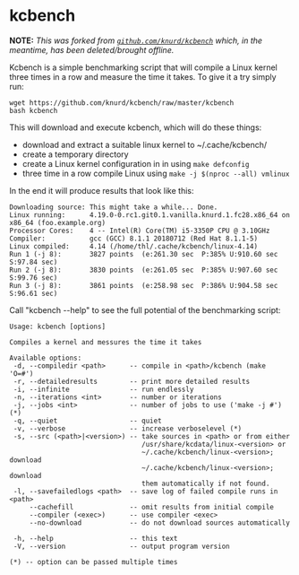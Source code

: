 kcbench
=======

**NOTE:** *This was forked from [`github.com/knurd/kcbench`](github.com/knurd/kcbench) which, in the meantime, has been deleted/brought offline.*

Kcbench is a simple benchmarking script that will compile a Linux kernel three times in a row and measure the time it takes. To give it a try simply run:

```
wget https://github.com/knurd/kcbench/raw/master/kcbench
bash kcbench
```

This will download and execute kcbench, which will do these things:

* download and extract a suitable linux kernel to ~/.cache/kcbench/
* create a temporary directory
* create a Linux kernel configuration in in using `make defconfig`
* three time in a row compile Linux using `make -j $(nproc --all) vmlinux`

In the end it will produce results that look like this:

```
Downloading source: This might take a while... Done.
Linux running:      4.19.0-0.rc1.git0.1.vanilla.knurd.1.fc28.x86_64 on x86_64 (foo.example.org)
Processor Cores:    4 -- Intel(R) Core(TM) i5-3350P CPU @ 3.10GHz
Compiler:           gcc (GCC) 8.1.1 20180712 (Red Hat 8.1.1-5)
Linux compiled:     4.14 (/home/thl/.cache/kcbench/linux-4.14)
Run 1 (-j 8):       3827 points  (e:261.30 sec  P:385% U:910.60 sec  S:97.84 sec)
Run 2 (-j 8):       3830 points  (e:261.05 sec  P:385% U:907.60 sec  S:99.76 sec)
Run 3 (-j 8):       3861 points  (e:258.98 sec  P:386% U:904.58 sec  S:96.61 sec)
```

Call "kcbench --help" to see the full potential of the benchmarking script:


```
Usage: kcbench [options]

Compiles a kernel and messures the time it takes

Available options:
 -d, --compiledir <path>      -- compile in <path>/kcbench (make 'O=#')
 -r, --detailedresults        -- print more detailed results
 -i, --infinite               -- run endlessly
 -n, --iterations <int>       -- number or iterations
 -j, --jobs <int>             -- number of jobs to use ('make -j #') (*)
 -q, --quiet                  -- quiet
 -v, --verbose                -- increase verboselevel (*)
 -s, --src (<path>|<version>) -- take sources in <path> or from either
                                 /usr/share/kcdata/linux-<version> or 
                                 ~/.cache/kcbench/linux-<version>; download
                                 ~/.cache/kcbench/linux-<version>; download
                                 them automatically if not found.
 -l, --savefailedlogs <path>  -- save log of failed compile runs in <path>
     --cachefill              -- omit results from initial compile
     --compiler (<exec>)      -- use compiler <exec> 
     --no-download            -- do not download sources automatically

 -h, --help                   -- this text
 -V, --version                -- output program version

(*) -- option can be passed multiple times
```
